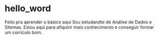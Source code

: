 # hello_word
Feito pra aprender o básico aqui
Sou estudandte de Análise de Dados e Sitemas. Estou aqui para afiquirir mais conhecimento e conseguir formar um corriculo bom. 
